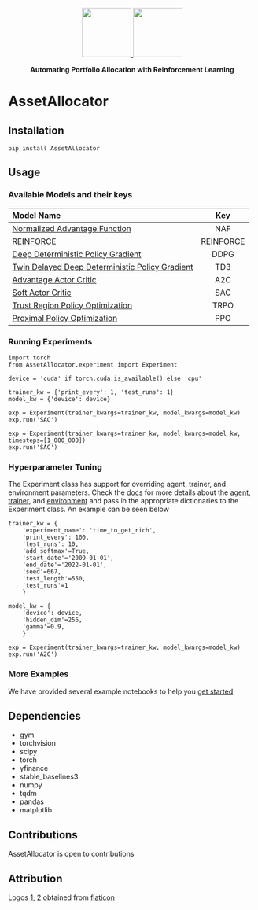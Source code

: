 <a href="https://link_to_final_report">
<p align="center">
<img height=100 src="https://cdn-icons.flaticon.com/png/512/2207/premium/2207346.png?token=exp=1638808762~hmac=28ed13e1e099d2a551479ec454afeaf3"/>
<img height=100 src="https://cdn-icons.flaticon.com/png/512/3345/premium/3345142.png?token=exp=1638808763~hmac=3fb925ae989e09f40b6fbe858aea8f02"/>
</p></a>
<p align="center">
  <strong>Automating Portfolio Allocation with Reinforcement Learning</strong>
</p>

# AssetAllocator

## Installation

```
pip install AssetAllocator
```

## Usage


### Available Models and their keys
| Model Name              |      Key          |
| :-------------------- | :-----------------------: |
| [Normalized Advantage Function](https://arxiv.org/abs/1906.04594)     |      NAF           |
| [REINFORCE](https://proceedings.neurips.cc/paper/1999/file/464d828b85b0bed98e80ade0a5c43b0f-Paper.pdf)  |     REINFORCE     |
| [Deep Deterministic Policy Gradient](https://arxiv.org/abs/1509.02971)      |  DDPG     |
| [Twin Delayed Deep Deterministic Policy Gradient](https://arxiv.org/abs/1802.09477)    |   TD3        |
| [Advantage Actor Critic](https://arxiv.org/abs/1802.09477)        |   A2C        |
| [Soft Actor Critic](https://arxiv.org/abs/1802.09477)      |   SAC        |
| [Trust Region Policy Optimization](https://arxiv.org/abs/1502.05477)        |   TRPO           |
| [Proximal Policy Optimization](https://arxiv.org/abs/1707.06347)        | PPO     |


### Running Experiments
```
import torch
from AssetAllocator.experiment import Experiment

device = 'cuda' if torch.cuda.is_available() else 'cpu'

trainer_kw = {'print_every': 1, 'test_runs': 1}
model_kw = {'device': device}

exp = Experiment(trainer_kwargs=trainer_kw, model_kwargs=model_kw)
exp.run('SAC')
```

```
exp = Experiment(trainer_kwargs=trainer_kw, model_kwargs=model_kw, timesteps=[1_000_000])
exp.run('SAC')
```

### Hyperparameter Tuning
The Experiment class has support for overriding agent, trainer, and environment parameters. Check the [docs](https://eloyjaws.github.io/AssetAllocator/) for more details about the [agent](https://eloyjaws.github.io/AssetAllocator/algorithms/index.html), [trainer](https://eloyjaws.github.io/AssetAllocator/trainer.html), and [environment](https://eloyjaws.github.io/AssetAllocator/environments/PortfolioGym.html) and pass in the appropriate dictionaries to the Experiment class. An example can be seen below

```
trainer_kw = {
    'experiment_name': 'time_to_get_rich', 
    'print_every': 100, 
    'test_runs': 10, 
    'add_softmax'=True, 
    'start_date'='2009-01-01', 
    'end_date'='2022-01-01', 
    'seed'=667, 
    'test_length'=550,
    'test_runs'=1
    }

model_kw = {
    'device': device,
    'hidden_dim'=256, 
    'gamma'=0.9,
    }

exp = Experiment(trainer_kwargs=trainer_kw, model_kwargs=model_kw)
exp.run('A2C')
```

### More Examples
We have provided several example notebooks to help you [get started]()

## Dependencies
- gym
- torchvision
- scipy
- torch
- yfinance
- stable_baselines3
- numpy
- tqdm
- pandas
- matplotlib

## Contributions
AssetAllocator is open to contributions

## Attribution
Logos [1](https://www.flaticon.com/premium-icon/candlestick_2207346), [2](https://www.flaticon.com/premium-icon/portfolio_3345142) obtained from [flaticon](https://www.flaticon.com)
